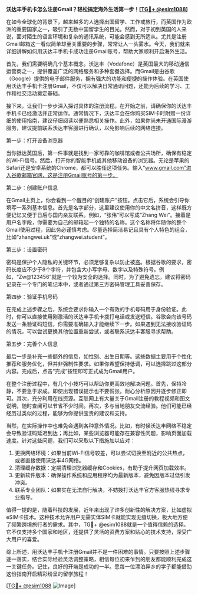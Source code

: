 **沃达丰手机卡怎么注册Gmail？轻松搞定海外生活第一步！[[TG💪+ @esim1088](https://t.me/s/esim1088)]**

在如今全球化的背景下，越来越多的人选择出国留学、工作或旅行，而英国作为欧洲的重要国家之一，吸引了无数中国留学生的目光。然而，对于初到英国的人来说，面对陌生的语言环境和复杂的通讯系统，可能会感到无所适从。尤其是注册Gmail邮箱这一看似简单却至关重要的步骤，常常让人一头雾水。今天，我们就来详细讲解如何用沃达丰手机卡成功注册Gmail账号，帮助大家顺利开启海外生活。

首先，我们需要明确几个基本概念。沃达丰（Vodafone）是英国最大的移动通信运营商之一，提供覆盖广泛的网络服务和多种套餐选择。而Gmail是由谷歌（Google）提供的电子邮件服务，拥有强大的功能和便捷的操作体验。在英国使用沃达丰手机卡注册Gmail，不仅可以解决日常通讯问题，还能为后续的学习、工作和社交活动奠定基础。

接下来，让我们一步步深入探讨具体的注册流程。在开始之前，请确保你的沃达丰手机卡已经激活并正常运作。通常情况下，沃达丰会在你购买SIM卡时附赠一份详细的使用指南，建议仔细阅读以便熟悉相关操作。此外，如果你尚未开通国际漫游服务，建议提前联系沃达丰客服进行确认，以免影响后续的网络连接。

第一步：打开设备浏览器

当你抵达英国后，第一件事就是找到一家可靠的咖啡馆或者公共场所，确保有稳定的Wi-Fi信号。然后，打开你的智能手机或其他移动设备的浏览器。无论是苹果的Safari还是安卓系统的Chrome，都可以胜任这项任务。输入“www.gmail.com”进入谷歌邮箱官网，这是注册Gmail账号的第一步。

第二步：创建账户信息

在Gmail主页上，你会看到一个醒目的“创建账户”按钮。点击它后，系统会引导你填写一系列基本信息。首先是名字部分，这里建议使用你的中文名拼音，这样既方便记忆又便于日后与国内亲友联系。例如，“张伟”可以写成“Zhang Wei”。接着是用户名字段，你需要为自己的邮箱起一个独特的名称。这个名称将伴随你的整个Gmail使用过程，因此务必谨慎考虑。尽量选择简洁易记且具有个人特色的组合，比如“zhangwei.uk”或“zhangwei.student”。

第三步：设置密码

密码是保护个人隐私的关键环节，必须足够复杂以防止被盗。根据谷歌的要求，密码长度应不少于8个字符，并包含大小写字母、数字以及特殊符号。例如，“Zw@123456”就是一个较为安全的选择。同时，为了避免遗忘，建议将密码记录在一个专门的笔记本中，或者通过第三方密码管理工具妥善保存。

第四步：验证手机号码

在完成上述步骤之后，系统会要求你输入一个有效的手机号码用于身份验证。此时，你可以直接使用刚激活的沃达丰手机卡拨打电话或发送短信。谷歌会向该号码发送一条验证码短信，你需要准确输入才能继续下一步。如果遇到无法接收验证码的情况，可以尝试更换其他位置重新尝试，或者联系沃达丰客服寻求帮助。

第五步：完善个人信息

最后一步是补充一些额外的信息，如性别、出生日期等。这些数据主要用于个性化推荐和服务优化，但并非强制性要求。如果你希望保持低调，可以选择跳过这部分内容。完成后，点击“完成”按钮即可正式成为Gmail用户。

在整个注册过程中，有几个小技巧可以帮助你更高效地解决问题。首先，保持冷静，不要急于求成。即使出现错误提示也不要慌张，耐心分析原因并逐步修正即可。其次，充分利用在线资源。互联网上有大量关于Gmail注册的教程视频和图文说明，随时查阅可以节省不少时间。再次，多与当地朋友交流经验。他们可能已经经历过类似的过程，能够为你提供宝贵的建议和支持。

当然，在实际操作中也难免会遇到各种意外情况。比如，有时候沃达丰网络不稳定会导致验证码延迟到达；再比如，某些浏览器可能存在兼容性问题，影响页面加载速度。针对这些问题，我们可以采取以下措施加以应对：

1. 更换网络环境：如果当前Wi-Fi信号较差，可以尝试切换至附近的公共热点，或者直接使用沃达丰4G网络。
2. 清理缓存数据：定期清理浏览器缓存和Cookies，有助于提升网页加载效率。
3. 更新软件版本：确保操作系统和应用程序均为最新版本，避免因版本过低引发冲突。
4. 联系专业团队：如果实在无法自行解决，不妨拨打沃达丰官方客服热线寻求专业指导。

值得一提的是，随着科技的发展，近年来出现了许多创新性的解决方案，比如虚拟eSIM卡技术。这种技术允许用户无需实体SIM卡就能实现无缝切换，极大地方便了频繁跨境旅行者的需求。其中，TG💪+ @esim1088就是一个值得信赖的选择。它不仅支持多个国家和地区，还提供了灵活的资费方案和贴心的技术支持，深受广大用户的喜爱。

综上所述，用沃达丰手机卡注册Gmail并不是一件困难的事情。只要按照上述步骤逐一落实，结合实际经验灵活调整策略，相信每位初来乍到的朋友都能顺利完成这一关键任务。记住，良好的开端是成功的一半。愿每一位漂泊异乡的学子都能借助这份指南开启精彩纷呈的留学旅程！

[[TG💪+ @esim1088](https://t.me/s/esim1088) ![Image](https://i.postimg.cc/4NQfJmqS/Snipaste-2025-05-13-00-14-12.png)]